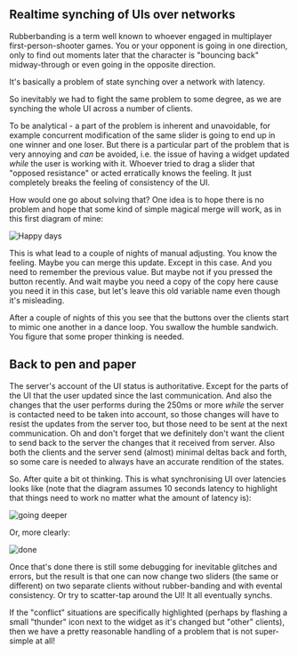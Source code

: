Realtime synching of UIs over networks
--------------------------------------

Rubberbanding is a term well known to whoever engaged in multiplayer first-person-shooter games. You or your opponent is going in one direction, only to find out moments later that the character is "bouncing back" midway-through or even going in the opposite direction.

It's basically a problem of state synching over a network with latency.

So inevitably we had to fight the same problem to some degree, as we are synching the whole UI across a number of clients.

To be analytical - a part of the problem is inherent and unavoidable, for example concurrent modification of the same slider is going to end up in one winner and one loser. But there is a particular part of the problem that is very annoying and *can* be avoided, i.e. the issue of having a widget updated *while* the user is working with it. Whoever tried to drag a slider that "opposed resistance" or acted erratically knows the feeling. It just completely breaks the feeling of consistency of the UI.

How would one go about solving that? One idea is to hope there is no problem and hope that some kind of simple magical merge will work, as in this first diagram of mine:

![Happy days](https://raw.github.com/davidedc/devart-template/master/project_images/UI-Synch-diagram-1-happy-days.gif)

This is what lead to a couple of nights of manual adjusting. You know the feeling. Maybe you can merge this update. Except in this case. And you need to remember the previous value. But maybe not if you pressed the button recently. And wait maybe you need a copy of the copy here cause you need it in this case, but let's leave this old variable name even though it's misleading.

After a couple of nights of this you see that the buttons over the clients start to mimic one another in a dance loop. You swallow the humble sandwich. You figure that some proper thinking is needed.

Back to pen and paper
----------------------

The server's account of the UI status is authoritative. Except for the parts of the UI that the user updated since the last communication. And also the changes that the user performs during the 250ms or more *while* the server is contacted need to be taken into account, so those changes will have to resist the updates from the server too, but those need to be sent at the next communication. Oh and don't forget that we definitely don't want the client to send back to the server the changes that it received from server. Also both the clients and the server send (almost) minimal deltas back and forth, so some care is needed to always have an accurate rendition of the states.

So. After quite a bit ot thinking. This is what synchronising UI over latencies looks like (note that the diagram assumes 10 seconds latency to highlight that things need to work no matter what the amount of latency is):

![going deeper](https://raw.github.com/davidedc/devart-template/master/project_images/UI-Synch-diagram-2-we-have-to-go-deeper.gif)

Or, more clearly:

![done](https://raw.github.com/davidedc/devart-template/master/project_images/UI-Synch-diagram-3-finally-order.gif)

Once that's done there is still some debugging for inevitable glitches and errors, but the result is that one can now change two sliders (the same or different) on two separate clients without rubber-banding and with evental consistency. Or try to scatter-tap around the UI! It all eventually synchs.

If the "conflict" situations are specifically highlighted (perhaps by flashing a small "thunder" icon next to the widget as it's changed but "other" clients), then we have a pretty reasonable handling of a problem that is not super-simple at all!